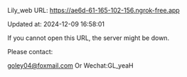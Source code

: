 Lily_web URL: https://ae6d-61-165-102-156.ngrok-free.app

Updated at: 2024-12-09 16:58:01

If you cannot open this URL, the server might be down.

Please contact: 

goley04@foxmail.com Or Wechat:GL_yeaH
